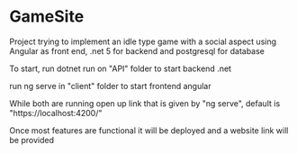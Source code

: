 # GameSite
Project trying to implement an idle type game with a social aspect using Angular as front end, .net 5 for backend and postgresql for database

To start, run dotnet run on "API" folder to start backend .net
 
run ng serve in "client" folder to start frontend angular

While both are running open up link that is given by "ng serve", default is "https://localhost:4200/"

Once most features are functional it will be deployed and a website link will be provided 

